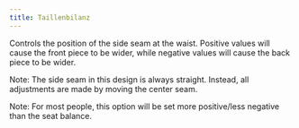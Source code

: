 ```yaml
---
title: Taillenbilanz
---
```


Controls the position of the side seam at the waist. Positive values will cause the front piece to be wider, while negative values will cause the back piece to be wider.

Note: The side seam in this design is always straight. Instead, all adjustments are made by moving the center seam.

Note: For most people, this option will be set more positive/less negative than the seat balance.
